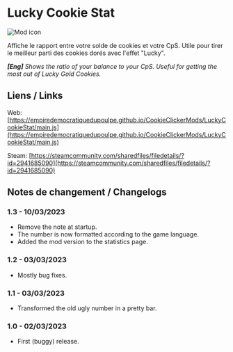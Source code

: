 # Lucky Cookie Stat
![Mod icon](https://empiredemocratiquedupoulpe.github.io/CookieClickerMods/LuckyCookieStat/thumbnail.png)

Affiche le rapport entre votre solde de cookies et votre CpS. Utile pour tirer le meilleur parti des cookies dorés avec l'effet "Lucky".

***[Eng]** Shows the ratio of your balance to your CpS. Useful for getting the most out of Lucky Gold Cookies.*

## Liens / Links
Web: [https://empiredemocratiquedupoulpe.github.io/CookieClickerMods/LuckyCookieStat/main.js](https://empiredemocratiquedupoulpe.github.io/CookieClickerMods/LuckyCookieStat/main.js)

Steam: [https://steamcommunity.com/sharedfiles/filedetails/?id=2941685090](https://steamcommunity.com/sharedfiles/filedetails/?id=2941685090)

## Notes de changement / Changelogs
### 1.3 - 10/03/2023
- Remove the note at startup.
- The number is now formatted according to the game language.
- Added the mod version to the statistics page.

### 1.2 - 03/03/2023
- Mostly bug fixes.

### 1.1 - 03/03/2023
- Transformed the old ugly number in a pretty bar.

### 1.0 - 02/03/2023
- First (buggy) release.
